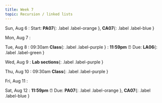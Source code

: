 ```yaml
---
title: Week 7
topic: Recursion / linked lists
---
```

Sun, Aug 6
: Start: **PA07**{: .label .label-orange }, **CA07**{: .label .label-blue }


Mon, Aug 7
: 

Tue, Aug 8
: 09:30am **Class**{: .label .label-purple }
: **11:59pm**  ⏰  Due: **LA06**{: .label .label-green }


Wed, Aug 9
: **Lab sections**{: .label .label-purple }


Thu, Aug 10
: 09:30am **Class**{: .label .label-purple } 


Fri, Aug 11
: 

Sat, Aug 12
: **11:59pm**  ⏰  Due: **PA07**{: .label .label-orange }, **CA07**{: .label .label-blue }



